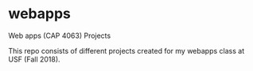 # webapps

Web apps (CAP 4063) Projects

This repo consists of different projects created for my webapps class at USF (Fall 2018).
